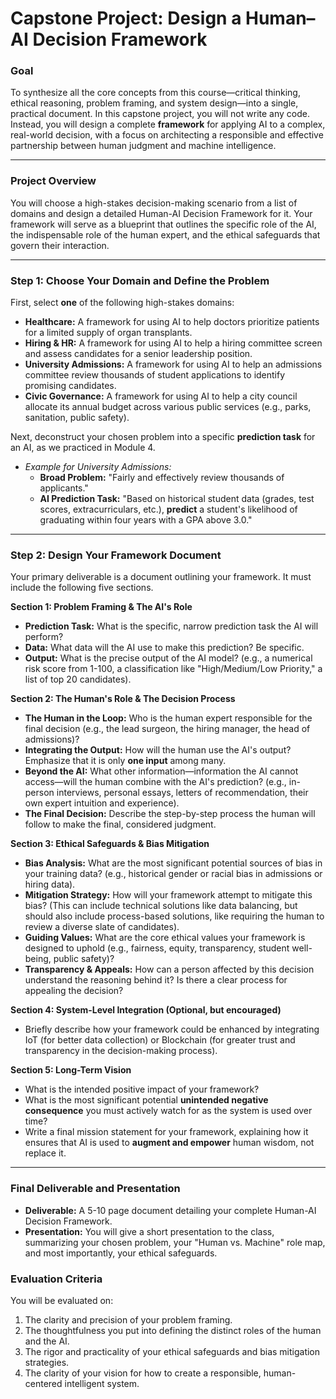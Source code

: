 # Capstone Project: Design a Human–AI Decision Framework

### Goal
To synthesize all the core concepts from this course—critical thinking, ethical reasoning, problem framing, and system design—into a single, practical document. In this capstone project, you will not write any code. Instead, you will design a complete **framework** for applying AI to a complex, real-world decision, with a focus on architecting a responsible and effective partnership between human judgment and machine intelligence.

---

### Project Overview
You will choose a high-stakes decision-making scenario from a list of domains and design a detailed Human-AI Decision Framework for it. Your framework will serve as a blueprint that outlines the specific role of the AI, the indispensable role of the human expert, and the ethical safeguards that govern their interaction.

---

### Step 1: Choose Your Domain and Define the Problem

First, select **one** of the following high-stakes domains:

*   **Healthcare:** A framework for using AI to help doctors prioritize patients for a limited supply of organ transplants.
*   **Hiring & HR:** A framework for using AI to help a hiring committee screen and assess candidates for a senior leadership position.
*   **University Admissions:** A framework for using AI to help an admissions committee review thousands of student applications to identify promising candidates.
*   **Civic Governance:** A framework for using AI to help a city council allocate its annual budget across various public services (e.g., parks, sanitation, public safety).

Next, deconstruct your chosen problem into a specific **prediction task** for an AI, as we practiced in Module 4.

*   *Example for University Admissions:*
    *   **Broad Problem:** "Fairly and effectively review thousands of applicants."
    *   **AI Prediction Task:** "Based on historical student data (grades, test scores, extracurriculars, etc.), **predict** a student's likelihood of graduating within four years with a GPA above 3.0."

---

### Step 2: Design Your Framework Document

Your primary deliverable is a document outlining your framework. It must include the following five sections.

**Section 1: Problem Framing & The AI's Role**
*   **Prediction Task:** What is the specific, narrow prediction task the AI will perform?
*   **Data:** What data will the AI use to make this prediction? Be specific.
*   **Output:** What is the precise output of the AI model? (e.g., a numerical risk score from 1-100, a classification like "High/Medium/Low Priority," a list of top 20 candidates).

**Section 2: The Human's Role & The Decision Process**
*   **The Human in the Loop:** Who is the human expert responsible for the final decision (e.g., the lead surgeon, the hiring manager, the head of admissions)?
*   **Integrating the Output:** How will the human use the AI's output? Emphasize that it is only **one input** among many.
*   **Beyond the AI:** What other information—information the AI cannot access—will the human combine with the AI's prediction? (e.g., in-person interviews, personal essays, letters of recommendation, their own expert intuition and experience).
*   **The Final Decision:** Describe the step-by-step process the human will follow to make the final, considered judgment.

**Section 3: Ethical Safeguards & Bias Mitigation**
*   **Bias Analysis:** What are the most significant potential sources of bias in your training data? (e.g., historical gender or racial bias in admissions or hiring data).
*   **Mitigation Strategy:** How will your framework attempt to mitigate this bias? (This can include technical solutions like data balancing, but should also include process-based solutions, like requiring the human to review a diverse slate of candidates).
*   **Guiding Values:** What are the core ethical values your framework is designed to uphold (e.g., fairness, equity, transparency, student well-being, public safety)?
*   **Transparency & Appeals:** How can a person affected by this decision understand the reasoning behind it? Is there a clear process for appealing the decision?

**Section 4: System-Level Integration (Optional, but encouraged)**
*   Briefly describe how your framework could be enhanced by integrating IoT (for better data collection) or Blockchain (for greater trust and transparency in the decision-making process).

**Section 5: Long-Term Vision**
*   What is the intended positive impact of your framework?
*   What is the most significant potential **unintended negative consequence** you must actively watch for as the system is used over time?
*   Write a final mission statement for your framework, explaining how it ensures that AI is used to **augment and empower** human wisdom, not replace it.

---

### Final Deliverable and Presentation
*   **Deliverable:** A 5-10 page document detailing your complete Human-AI Decision Framework.
*   **Presentation:** You will give a short presentation to the class, summarizing your chosen problem, your "Human vs. Machine" role map, and most importantly, your ethical safeguards.

### Evaluation Criteria
You will be evaluated on:
1.  The clarity and precision of your problem framing.
2.  The thoughtfulness you put into defining the distinct roles of the human and the AI.
3.  The rigor and practicality of your ethical safeguards and bias mitigation strategies.
4.  The clarity of your vision for how to create a responsible, human-centered intelligent system.
